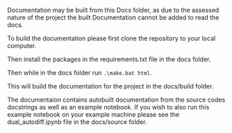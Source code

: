 Documentation may be built from this Docs folder, as due to the assessed nature of the project the built Documentation cannot be added to read the docs.

To build the documentation please first clone the repository to your local computer.

Then install the packages in the requirements.txt file in the docs folder.

Then while in the docs folder run  `.\make.bat html`. 

This will build the documentation for the project in the docs/build folder. 

The documentaion contains autobuilt documentation from the source codes docstrings as well as an example notebook. If you wish to also run this example notebook on your 
example machine please see the dual_autodiff.ipynb file in the docs/source folder. 